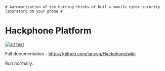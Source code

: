~~~
# Automatization of the borring thinks of buil a movile cyber security laboratory on your phone #
~~~

Hackphone Platform 
=====
[![alt text](https://cirt.net/images/patreon.png "Become a patron of Hackphone Platform!")](https://www.patreon.com/sullo)


Full documentation - https://github.com/jancsg/Hackphone/wiki

Run normally:
